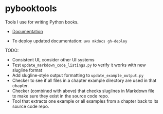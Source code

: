 # pybooktools

Tools I use for writing Python books.

- [Documentation](https://bruceeckel.github.io/pybooktools/)

- To deploy updated documentation: `uvx mkdocs gh-deploy`

TODO:
- Consistent UI, consider other UI systems
- Test `update_markdown_code_listings.py` to verify it works with new slugline format
- Add slugline-style output formatting to `update_example_output.py`
- Checker to see if all files in a chapter example directory are used in that chapter.
- Checker (combined with above) that checks sluglines in Markdown file to make sure they exist in the source code repo.
- Tool that extracts one example or all examples from a chapter back to its source code repo.
